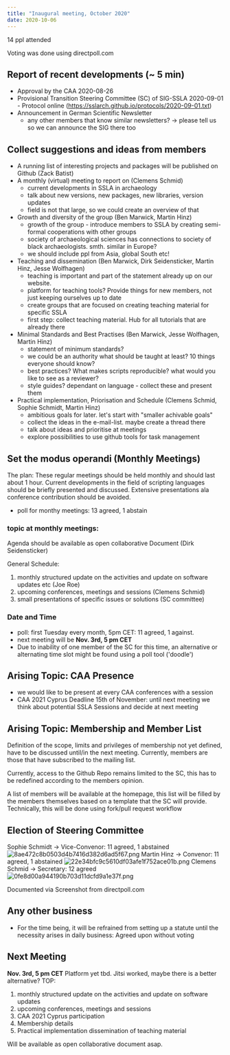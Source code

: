 ```yaml
---
title: "Inaugural meeting, October 2020"
date: 2020-10-06
---
```


14 ppl attended

Voting was done using directpoll.com

## Report of recent developments (~ 5 min)

- Approval by the CAA 2020-08-26
- Provisional Transition Steering Committee (SC) of SIG-SSLA
  2020-09-01 - Protocol online (https://sslarch.github.io/protocols/2020-09-01.txt)
- Announcement in German Scientific Newsletter
	- any other members that know similar newsletters?  -> please tell us so we can announce the SIG there too

## Collect suggestions and ideas from members

- A running list of interesting projects and packages will be published on Github (Zack Batist)
- A monthly (virtual) meeting to report on (Clemens Schmid)
	- current developments in SSLA in archaeology
	- talk about new versions, new packages, new libraries, version updates
	- field is not that large, so we could create an overview of that
- Growth and diversity of the group (Ben Marwick, Martin Hinz) 
	- growth of the group - introduce members to SSLA by creating semi-formal cooperations with other groups 
	- society of archaeological sciences has connections to society of black archaeologists. smth. similar in Europe?
	- we should include ppl from Asia, global South etc!
- Teaching and dissemination (Ben Marwick, Dirk Seidensticker, Martin Hinz, Jesse Wolfhagen)
	- teaching is important and part of the statement already up on our website. 
	- platform for teaching tools? Provide things for new members, not just keeping ourselves up to date
	- create groups that are focused on creating teaching material for specific SSLA
	- first step: collect teaching material. Hub for all tutorials that are already there
- Minimal Standards and Best Practises (Ben Marwick, Jesse Wolfhagen, Martin Hinz)
	- statement of minimum standards? 
	- we could be an authority what should be taught at least? 10 things everyone should know? 
	- best practices? What makes scripts reproducible? what would you like to see as a reviewer?
	- style guides? dependant on language - collect these and present them
- Practical implementation, Priorisation and Schedule (Clemens Schmid, Sophie Schmidt, Martin Hinz)
	- ambitious goals for later. let's start with "smaller achivable goals"
	- collect the ideas in the e-mail-list. maybe create a thread there
	- talk about ideas and prioritise at meetings
	- explore possibilities to use github tools for task management

## Set the modus operandi (Monthly Meetings)

The plan: These regular meetings should be held monthly and should last about 1 hour. Current developments in the field of scripting languages should be briefly presented and discussed. Extensive presentations ala conference contribution should be avoided.

- poll for monthy meetings: 13 agreed, 1 abstain

### topic at monthly meetings:
Agenda should be available as open collaborative Document (Dirk Seidensticker)

General Schedule:

1. monthly structured update on the activities and update on software updates etc (Joe Roe)
2. upcoming conferences, meetings and sessions (Clemens Schmid)
3. small presentations of specific issues or solutions (SC committee)

### Date and Time
- poll: first Tuesday every month, 5pm CET: 11 agreed, 1 against.
- next meeting will be  **Nov. 3rd, 5 pm CET**
- Due to inability of one member of the SC for this time, an alternative or alternating time slot might be found using a poll tool ('doodle')

## Arising Topic: CAA Presence

- we would like to be present at every CAA conferences with a session
- CAA 2021 Cyprus Deadline 15th of November: until next meeting we think about potential SSLA Sessions and decide at next meeting

## Arising Topic: Membership and Member List
Definition of the scope, limits and privileges of membership not yet defined, have to be discussed until/in the next meeting. Currently, members are those that have subscribed to the mailing list.

Currently, access to the Github Repo remains limited to the SC, this has to be redefined according to the members opinion.

A list of members will be available at the homepage, this list will be filled by the members themselves based on a template that the SC will provide. Technically, this will be done using fork/pull request workflow

## Election of Steering Committee 

Sophie Schmidt -> Vice-Convenor: 11 agreed, 1 abstained
![8ae472c8b0503d4b7416d382d6ad5f67.png](:/bd4d676bd21b4e7cbd73cecbd01adb48)
Martin Hinz -> Convenor: 11 agreed, 1 abstained 
![22e34bfc9c5610df03afe1f752ace01b.png](:/008b256feb56423f945634236718b62a)
Clemens Schmid -> Secretary: 12 agreed
![0fe8d00a944190b703d11dcfd9a1e37f.png](:/5259358bae6c47298cab0606d580ba05)

Documented via Screenshot from directpoll.com

## Any other business
- For the time being, it will be refrained from setting up a statute until the necessity arises in daily business: Agreed upon without voting

## Next Meeting

**Nov. 3rd, 5 pm CET**
Platform yet tbd. Jitsi worked, maybe there is a better alternative?
TOP:
1. monthly structured update on the activities and update on software updates
2. upcoming conferences, meetings and sessions
3. CAA 2021 Cyprus participation
4. Membership details
5. Practical implementation dissemination of teaching material

Will be available as open collaborative document asap.
